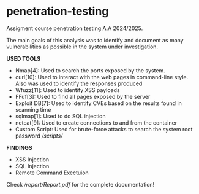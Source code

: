 # penetration-testing
Assigment course penetration testing A.A 2024/2025.

The main goals of this analysis was to identify and document as many vulnerabilities as possible in the system under investigation.

**USED TOOLS**
- Nmap[4]: Used to search the ports exposed by the system.
- curl[10]: Used to interact with the web pages in command-line style. Also was used to identify the
responses produced
- Wfuzz[11]: Used to identify XSS payloads
- FFuf[3]: Used to find all pages exposed by the server
- Exploit DB[7]: Used to identify CVEs based on the results found in scanning time
- sqlmap[1]: Used to do SQL injection
- netcat[9]: Used to create connections to and from the container
- Custom Script: Used for brute-force attacks to search the system root password */scripts/*

**FINDINGS**
- XSS Injection
- SQL Injection
- Remote Command Exectuion

Check */report/Report.pdf* for the complete documentation!
